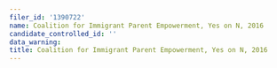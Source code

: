 ```yaml
---
filer_id: '1390722'
name: Coalition for Immigrant Parent Empowerment, Yes on N, 2016
candidate_controlled_id: ''
data_warning:
title: Coalition for Immigrant Parent Empowerment, Yes on N, 2016
---
```

